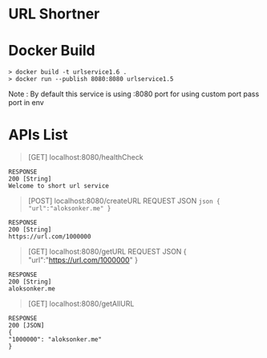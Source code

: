 # URL Shortner
# Docker Build

    > docker build -t urlservice1.6 .
    > docker run --publish 8080:8080 urlservice1.5

Note : By default this service is using :8080 port
for using custom port pass port in env 

# APIs List
> [GET] localhost:8080/healthCheck 

    RESPONSE
    200 [String]
    Welcome to short url service

> [POST] localhost:8080/createURL
    REQUEST JSON
    ```json
    {
    "url":"aloksonker.me"
    }
    ```
    

    RESPONSE
    200 [String]
    https://url.com/1000000




> [GET] localhost:8080/getURL
    REQUEST JSON
    {
        "url":"https://url.com/1000000"
    }

    RESPONSE
    200 [String]
    aloksonker.me

> [GET] localhost:8080/getAllURL

    RESPONSE
    200 [JSON]
    {
    "1000000": "aloksonker.me"
    }

